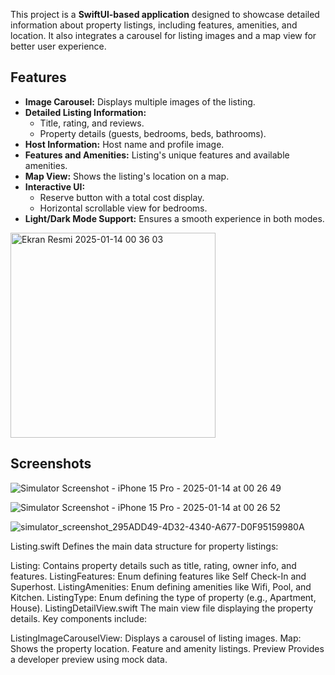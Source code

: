 

This project is a **SwiftUI-based application** designed to showcase detailed information about property listings, including features, amenities, and location. It also integrates a carousel for listing images and a map view for better user experience.

## Features

- **Image Carousel:** Displays multiple images of the listing.
- **Detailed Listing Information:**
  - Title, rating, and reviews.
  - Property details (guests, bedrooms, beds, bathrooms).
- **Host Information:** Host name and profile image.
- **Features and Amenities:** Listing's unique features and available amenities.
- **Map View:** Shows the listing's location on a map.
- **Interactive UI:**
  - Reserve button with a total cost display.
  - Horizontal scrollable view for bedrooms.
- **Light/Dark Mode Support:** Ensures a smooth experience in both modes.
<img width="328" alt="Ekran Resmi 2025-01-14 00 36 03" src="https://github.com/user-attachments/assets/2853673b-db9c-4cc5-80e5-c7b9e1dd18c3" />


## Screenshots


![Simulator Screenshot - iPhone 15 Pro - 2025-01-14 at 00 26 49](https://github.com/user-attachments/assets/590d6884-5fee-4720-a1d2-21497afb1a89)


![Simulator Screenshot - iPhone 15 Pro - 2025-01-14 at 00 26 52](https://github.com/user-attachments/assets/d04d1063-0aa3-4a17-aaa3-03336ac38f33)



![simulator_screenshot_295ADD49-4D32-4340-A677-D0F95159980A](https://github.com/user-attachments/assets/65c3a396-3977-4484-a4a4-d4865b555077)

Listing.swift
Defines the main data structure for property listings:

Listing: Contains property details such as title, rating, owner info, and features.
ListingFeatures: Enum defining features like Self Check-In and Superhost.
ListingAmenities: Enum defining amenities like Wifi, Pool, and Kitchen.
ListingType: Enum defining the type of property (e.g., Apartment, House).
ListingDetailView.swift
The main view file displaying the property details. Key components include:

ListingImageCarouselView: Displays a carousel of listing images.
Map: Shows the property location.
Feature and amenity listings.
Preview
Provides a developer preview using mock data.

